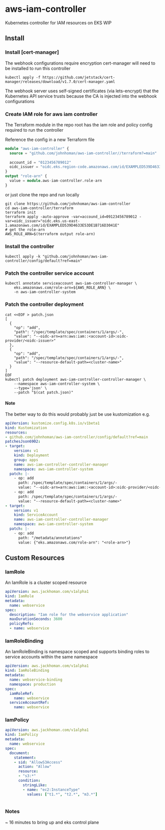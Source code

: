# aws-iam-controller
Kubernetes controller for IAM resources on EKS WIP


## Install

### Install [cert-manager]
The webhook configurations require encryption cert-manager will need to be installed
to run this controller

```shell
kubectl apply -f https://github.com/jetstack/cert-manager/releases/download/v1.7.0/cert-manager.yaml
```

The webhook server uses self-signed certificates (via lets-encrypt) that the Kubernetes API service
trusts because the CA is injected into the webhook configurations


### Create IAM role for aws iam controller

The Terraform module in the repo root has the iam role and policy config required to run
the controller

Reference the config in a new Terraform file
```terraform
module "aws-iam-controller" {
  source = "github.com/johnhoman/aws-iam-controller//terraform?=main"
  
  account_id = "0123456789012"
  oidc_issuer = "oidc.eks.region-code.amazonaws.com/id/EXAMPLED539D4633E53DE1B716D3041E"
}
output "role-arn" {
  value = module.aws-iam-controller.role-arn
}
```

or just clone the repo and run locally

```shell
git clone https://github.com/johnhoman/aws-iam-controller
cd aws-iam-controller/terraform
terraform init
terraform apply -auto-approve -var=accound_id=09123456789012 -var=oidc_issuer="oidc.eks.us-east-1.amazonaws.com/id/EXAMPLED539D4633E53DE1B716D3041E"
# get the role-arn
AWS_ROLE_ARN=$(terraform output role-arn)
```

### Install the controller
```shell
kubectl apply -k "github.com/johnhoman/aws-iam-controller/config/default?ref=main"
```

### Patch the controller service account
```shell
kubectl annotate serviceaccount aws-iam-controller-manager \
    eks.amazonaws.com/role-arn=${AWS_ROLE_ARN} \
    -n aws-iam-controller-system
```

### Patch the controller deployment
```shell
cat <<EOF > patch.json
[
  {
    "op": "add",
    "path": "/spec/template/spec/containers/1/args/-",
    "value": "--oidc-arn=arn:aws:iam::<account-id>:oidc-provider/<oidc-issuer>"
  },
  {
    "op": "add",
    "path": "/spec/template/spec/containers/1/args/-",
    "value": "--resource-default-path=<cluster-name>"
  }
]
EOF
kubectl patch deployment aws-iam-controller-controller-manager \
    --namespace aws-iam-controller-system \
    --type='json' \
    --patch "$(cat patch.json)"
```

#### Note
The better way to do this would probably just be use kustomization e.g.

```yaml
apiVersion: kustomize.config.k8s.io/v1beta1
kind: Kustomization
resources:
- github.com/johnhoman/aws-iam-controller/config/default?ref=main
patchesJson6902:
- target:
    version: v1
    kind: Deployment
    group: apps
    name: aws-iam-controller-controller-manager
    namespace: aws-iam-controller-system
  patch: |-
    - op: add
      path: /spec/template/spec/containers/1/args/-
      value: "--oidc-arn=arn:aws:iam::<account-id>:oidc-provider/<oidc-issuer>"
    - op: add
      path: /spec/template/spec/containers/1/args/-
      value: "--resource-default-path=<cluster-name>"
- target:
    version: v1
    kind: ServiceAccount
    name: aws-iam-controller-controller-manager
    namespace: aws-iam-controller-system
  patch: |-
    - op: add
      path: "/metadata/annotations"
      value: {"eks.amazonaws.com/role-arn": "<role-arn>"}
```

## Custom Resources

### IamRole
An IamRole is a cluster scoped resource
```yaml
apiVersion: aws.jackhoman.com/v1alpha1
kind: IamRole
metadata:
  name: webservice
spec:
  description: "Iam role for the webservice application"
  maxDurationSeconds: 3600
  policyRefs:
  - name: webservice
```

### IamRoleBinding
An IamRoleBinding is namespace scoped and supports binding
roles to service accounts within the same namespace

```yaml
apiVersion: aws.jackhoman.com/v1alpha1
kind: IamRoleBinding
metadata:
  name: webservice-binding
  namespace: production
spec:
  iamRoleRef:
    name: webservice
  serviceAccountRef:
    name: webservice
```

### IamPolicy

```yaml
apiVersion: aws.jackhoman.com/v1alpha1
kind: IamPolicy
metadata:
  name: webservice
spec:
  document:
    statement:
    - sid: "AllowS3Access"
      action: "Allow"
      resource:
      - "s3:*"
      condition:
        stringLike:
        - name: "ec2:InstanceType"
          values: ["t1.*", "t2.*", "m3.*"]
        
```

### Notes
~ 16 minutes to bring up and eks control plane
